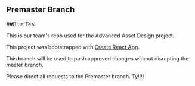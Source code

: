 
## Premaster Branch

##Blue Teal

This is our team's repo used for the Advanced Asset Design project. 


This project was bootstrapped with [Create React App](https://github.com/facebook/create-react-app).


This branch will be used to push approved changes without disrupting the master branch.

Please direct all requests to the Premaster branch. Ty!!!!